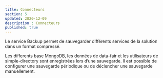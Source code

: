 ```yaml
---
title: Connecteurs
section: 5
updated: 2020-12-09
description : Connecteurs
published: true
---
```


Le service Backup permet de sauvegarder différents services de la solution dans un format compressé.

Les differents base MongoDB, les données de data-fair et les utilisateurs de simple-directory sont enregistrées lors d’une sauvegarde.
Il est possible de configurer une sauvegarde périodique ou de déclencher une sauvegarde manuellement.
